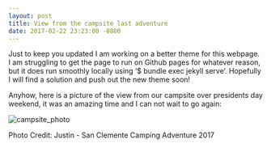 ```yaml
---
layout: post
title: View from the campsite last adventure
date: 2017-02-22 23:23:00 -0800
---
```

Just to keep you updated I am working on a better theme for this webpage. I am struggling to get the page to run on Github pages for whatever reason, but it does run smoothly locally using ‘$ bundle exec jekyll serve’. Hopefully I will find a solution and push out the new theme soon!

Anyhow, here is a picture of the view from our campsite over presidents day weekend, it was an amazing time and I can not wait to go again:

![campsite_photo]({{site.url}}/assets/view_from_campsite_san_clemente.jpg)

Photo Credit: Justin - San Clemente Camping Adventure 2017